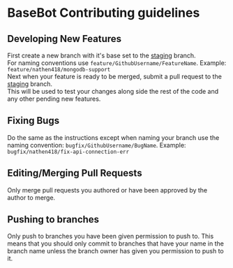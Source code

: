 # BaseBot Contributing guidelines

## Developing New Features

First create a new branch with it's base set to the [staging](https://github.com/Antares-Network/BaseBot/tree/staging) branch.  
For naming conventions use `feature/GithubUsername/FeatureName`. Example: `feature/nathen418/mongodb-support`  
Next when your feature is ready to be merged, submit a pull request to the [staging](https://github.com/Antares-Network/BaseBot/tree/staging) branch.  
This will be used to test your changes along side the rest of the code and any other pending new features.

## Fixing Bugs

Do the same as the instructions except when naming your branch use the naming convention: `bugfix/GithubUsername/BugName`. Example: `bugfix/nathen418/fix-api-connection-err`  

## Editing/Merging Pull Requests

Only merge pull requests you authored or have been approved by the author to merge.  

## Pushing to branches

Only push to branches you have been given permission to push to. This means that you should only commit to branches that have your name in the branch name unless the branch owner has given you permission to push to it.
